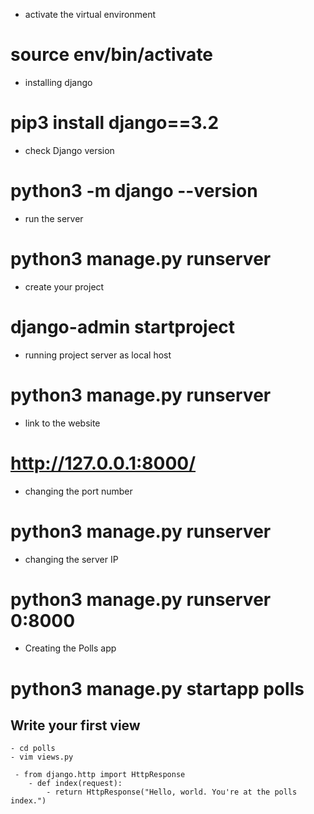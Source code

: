 - activate the virtual environment
# source env/bin/activate

- installing django
# pip3 install django==3.2

- check Django version
# python3 -m django --version

- run the server
# python3 manage.py runserver

- create your project 
# django-admin startproject <project name>

- running project server as local host
# python3 manage.py runserver

-  link to the website
# http://127.0.0.1:8000/

- changing the port number
# python3 manage.py runserver <port number>

- changing the server IP
# python3 manage.py runserver 0:8000

- Creating the Polls app
# python3 manage.py startapp polls

## Write your first view
	
	- cd polls
	- vim views.py
	
	 - from django.http import HttpResponse
		- def index(request):
    		- return HttpResponse("Hello, world. You're at the polls index.")





